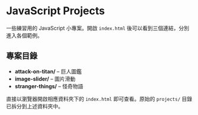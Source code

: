 # JavaScript Projects

一些練習用的 JavaScript 小專案。開啟 `index.html` 後可以看到三個連結，分別進入各個範例。

## 專案目錄
- **attack-on-titan/** – 巨人圖鑑
- **image-slider/** – 圖片滑動
- **stranger-things/** – 怪奇物語

直接以瀏覽器開啟相應資料夾下的 `index.html` 即可查看。原始的 `projects/` 目錄已拆分到上述資料夾中。
